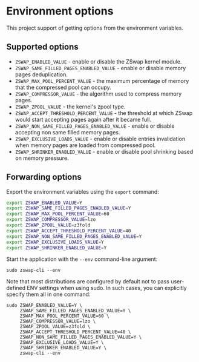 # Environment options

This project support of getting options from the environment variables.

## Supported options

  * `ZSWAP_ENABLED_VALUE` - enable or disable the ZSwap kernel module.
  * `ZSWAP_SAME_FILLED_PAGES_ENABLED_VALUE` - enable or disable memory pages deduplication.
  * `ZSWAP_MAX_POOL_PERCENT_VALUE` - the maximum percentage of memory that the compressed pool can occupy.
  * `ZSWAP_COMPRESSOR_VALUE` - the algorithm used to compress memory pages.
  * `ZSWAP_ZPOOL_VALUE` - the kernel's zpool type.
  * `ZSWAP_ACCEPT_THRESHOLD_PERCENT_VALUE` - the threshold at which ZSwap would start accepting pages again after it became full.
  * `ZSWAP_NON_SAME_FILLED_PAGES_ENABLED_VALUE` - enable or disable accepting non same filled memory pages.
  * `ZSWAP_EXCLUSIVE_LOADS_VALUE` - enable or disable entries invalidation when memory pages are loaded from compressed pool.
  * `ZSWAP_SHRINKER_ENABLED_VALUE` - enable or disable pool shrinking based on memory pressure.

## Forwarding options

Export the environment variables using the `export` command:

```bash
export ZSWAP_ENABLED_VALUE=Y
export ZSWAP_SAME_FILLED_PAGES_ENABLED_VALUE=Y
export ZSWAP_MAX_POOL_PERCENT_VALUE=60
export ZSWAP_COMPRESSOR_VALUE=lzo
export ZSWAP_ZPOOL_VALUE=z3fold
export ZSWAP_ACCEPT_THRESHOLD_PERCENT_VALUE=40
export ZSWAP_NON_SAME_FILLED_PAGES_ENABLED_VALUE=Y
export ZSWAP_EXCLUSIVE_LOADS_VALUE=Y
export ZSWAP_SHRINKER_ENABLED_VALUE=Y
```

Start the application with the `--env` command-line argument:

```
sudo zswap-cli --env
```

Note that most distributions are configured by default not to pass user-defined ENV settings when using sudo. In such cases, you can explicitly specify them all in one command:

```
sudo ZSWAP_ENABLED_VALUE=Y \
     ZSWAP_SAME_FILLED_PAGES_ENABLED_VALUE=Y \
     ZSWAP_MAX_POOL_PERCENT_VALUE=60 \
     ZSWAP_COMPRESSOR_VALUE=lzo \
     ZSWAP_ZPOOL_VALUE=z3fold \
     ZSWAP_ACCEPT_THRESHOLD_PERCENT_VALUE=40 \
     ZSWAP_NON_SAME_FILLED_PAGES_ENABLED_VALUE=Y \
     ZSWAP_EXCLUSIVE_LOADS_VALUE=Y \
     ZSWAP_SHRINKER_ENABLED_VALUE=Y \
     zswap-cli --env
```
